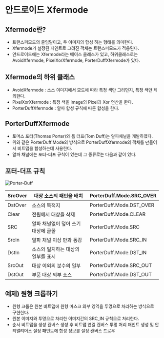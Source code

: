 # 안드로이드 Xfermode

## Xfermode란?
- 트랜스퍼모드의 줄임말이고, 두 이미지의 합성 하는 형태를 의미한다.
- Xfermode가 설정된 페인트로 그려진 객체는 트랜스퍼모드가 적용된다.
- 안드로이드에는 Xfermode라는 베이스 클레스가 있고, 하위클래스로는 AvoidXfermode, PixelXorXfermode, PorterDuffXfermode가 있다.

## Xfermode의 하위 클래스
- AvoidXfermode : 
소스 이미지에서 모드에 따라 특정 색만 그리던지, 특정 색만 제외한다.
- PixelXorXfermode : 
특정 색을 Image의 Pixel과 Xor 연산을 한다.
- PorterDuffXfermode : 
알파 합성 규칙에 따른 합성을 한다.

## PorterDuffXfermode
- 토머스 포터(Thomas Porter)와 톰 더프(Tom Duff)는 알파채널을 개발하였다.
- 위와 같은 PorterDuff.Mode의 방식으로 PorterDuffXfermode의 객채를 만들어서 비트맵을 합성하는데 사용한다.
- 알파 채널에는 포터-더프 규칙이 있는데 그 종류로는 다음과 같이 있다.

## 포터-더프 규칙
![Porter-Duff](https://upload.wikimedia.org/wikipedia/commons/thumb/2/2a/Alpha_compositing.svg/1284px-Alpha_compositing.svg.png)

SrcOver|대상 소스의 패턴을 배치|PorterDuff.Mode.SRC_OVER
---|---|---
DstOver|소스의 목적지|PorterDuff.Mode.DST_OVER
Clear|전원에서 대상을 삭제|PorterDuff.Mode.CLEAR
SRC|알파 채널없이 덮어 쓰기 대상에 글꼴|PorterDuff.Mode.SRC
SrcIn|알파 채널 이상 만과 동감|PorterDuff.Mode.SRC_IN
DstIn|소스와 일치하는 대상의 일부를 표시|PorterDuff.Mode.DST_IN
SrcOut|대상 이외의 분수의 일부|PorterDuff.Mode.SRC_OUT
DstOut|부품 대상 외부 소스|PorterDuff.Mode.DST_OUT

## 예제) 원형 크롭하기
- 원형 크롭은 원본 비트맵에 원형 마스크 외부 영역을 투명으로 처리하는 방식으로 구현한다.
- 원본 이미지와 투명으로 처리한 이미지간의 SRC_IN 규칙으로 처리한다.
- 순서
비트맵을 생성
캔버스 생성 후 비트맵 연결
캔버스 투명 처리 
패인트 생성 및 안티앨리어스 설정
패인트에 합성 정보를 설정
캔버스 드로우
